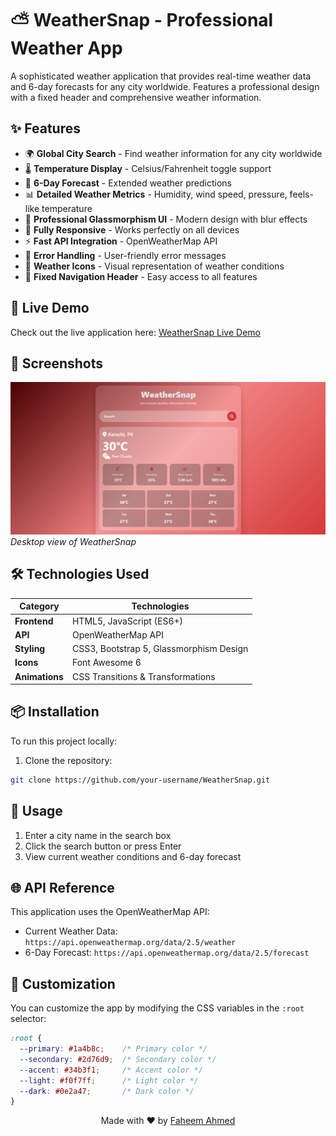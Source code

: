# ⛅ WeatherSnap - Professional Weather App

A sophisticated weather application that provides real-time weather data and 6-day forecasts for any city worldwide. Features a professional design with a fixed header and comprehensive weather information.

## ✨ Features

- 🌍 **Global City Search** - Find weather information for any city worldwide
- 🌡 **Temperature Display** - Celsius/Fahrenheit toggle support
- 📅 **6-Day Forecast** - Extended weather predictions
- 📊 **Detailed Weather Metrics** - Humidity, wind speed, pressure, feels-like temperature
- 🎨 **Professional Glassmorphism UI** - Modern design with blur effects
- 📱 **Fully Responsive** - Works perfectly on all devices
- ⚡ **Fast API Integration** - OpenWeatherMap API
- 🚨 **Error Handling** - User-friendly error messages
- 🌙 **Weather Icons** - Visual representation of weather conditions
- 📍 **Fixed Navigation Header** - Easy access to all features

## 🚀 Live Demo

Check out the live application here: [WeatherSnap Live Demo](https://your-deployment-link.com)

## 📸 Screenshots

![Desktop View](weatherSnap.png)
*Desktop view of WeatherSnap*

## 🛠 Technologies Used

| Category         | Technologies                           |
|------------------|----------------------------------------|
| **Frontend**     | HTML5, JavaScript (ES6+)               |
| **API**          | OpenWeatherMap API                     |
| **Styling**      | CSS3, Bootstrap 5, Glassmorphism Design|
| **Icons**        | Font Awesome 6                         |
| **Animations**   | CSS Transitions & Transformations      |

## 📦 Installation

To run this project locally:

1. Clone the repository:
```bash
git clone https://github.com/your-username/WeatherSnap.git
```


## 📖 Usage

1. Enter a city name in the search box
2. Click the search button or press Enter
3. View current weather conditions and 6-day forecast

## 🌐 API Reference

This application uses the OpenWeatherMap API:
- Current Weather Data: `https://api.openweathermap.org/data/2.5/weather`
- 6-Day Forecast: `https://api.openweathermap.org/data/2.5/forecast`

## 🎨 Customization

You can customize the app by modifying the CSS variables in the `:root` selector:

```css
:root {
  --primary: #1a4b8c;    /* Primary color */
  --secondary: #2d76d9;  /* Secondary color */
  --accent: #34b3f1;     /* Accent color */
  --light: #f0f7ff;      /* Light color */
  --dark: #0e2a47;       /* Dark color */
}
```

<div align="center">

Made with ❤️ by [Faheem Ahmed](https://github.com/faheemcodes)

</div>